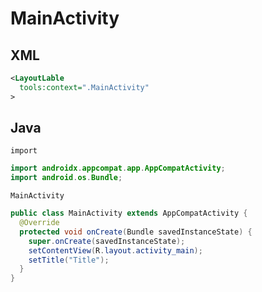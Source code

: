 # MainActivity
## XML
```XML
<LayoutLable
  tools:context=".MainActivity"
>
```
## Java
`import`
```Java
import androidx.appcompat.app.AppCompatActivity;
import android.os.Bundle;
```
`MainActivity`
```Java
public class MainActivity extends AppCompatActivity {
  @Override
  protected void onCreate(Bundle savedInstanceState) {
    super.onCreate(savedInstanceState);
    setContentView(R.layout.activity_main);
    setTitle("Title");
  }
}
```
